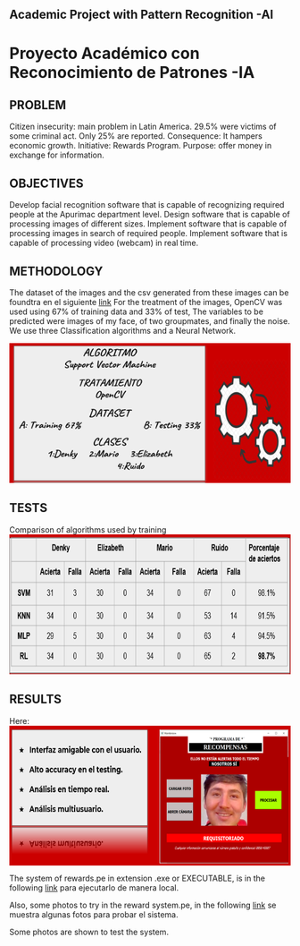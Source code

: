 ## Academic Project with Pattern Recognition -AI ##
# Proyecto Académico con Reconocimiento de Patrones -IA ##
## PROBLEM ##
Citizen insecurity: main problem in Latin America.
29.5% were victims of some criminal act.
Only 25% are reported.
Consequence: It hampers economic growth.
Initiative: Rewards Program.
Purpose: offer money in exchange for information.

## OBJECTIVES ##
Develop facial recognition software that is capable of recognizing required people at the Apurimac department level.
Design software that is capable of processing images of different sizes.
Implement software that is capable of processing images in search of required people.
Implement software that is capable of processing video (webcam) in real time.

## METHODOLOGY ##
The dataset of the images and the csv generated from these images can be foundtra
en el siguiente [link](https://drive.google.com/drive/folders/1IWyhG8DZOhrAiXm_JtxEo2T7y6m4_aZr?usp=sharing) 
For the treatment of the images, OpenCV was used using 67% of training data and 33% of test,
The variables to be predicted were images of my face, of two groupmates, and finally the noise.
We use three Classification algorithms and a Neural Network.

<img src="images/algoritmo.PNG" width="600" height="250" >

## TESTS ##
Comparison of algorithms used by training
<img src="images/resultados.PNG" width="650" height="250">

## RESULTS ##
Here:
<img src="images/resultados 2.PNG" width="700" height="250" align="center">

The system of rewards.pe in extension .exe or EXECUTABLE, is in the following [link](https://drive.google.com/drive/folders/18__86Wrsghzohc6Ugx0rmT57QkgLmQtT?usp=sharing) para ejecutarlo de manera local.


Also, some photos to try in the reward system.pe, in the following
[link](https://drive.google.com/drive/folders/1JT_nFaBwLn5m3GpaBjRoK7i1ko_CE01l?usp=sharing)
se muestra algunas fotos para probar el sistema. 

Some photos are shown to test the system.
